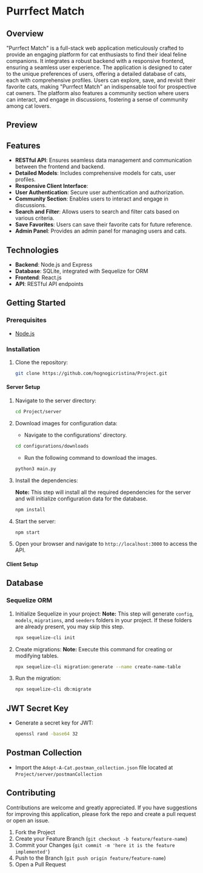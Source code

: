 # Purrfect Match

## Overview

"Purrfect Match" is a full-stack web application meticulously crafted to provide an engaging platform for cat
enthusiasts
to find their ideal feline companions. It integrates a robust backend with a responsive frontend, ensuring a seamless
user experience. The application is designed to cater to the unique preferences of users, offering a detailed database
of cats, each with comprehensive profiles. Users can explore, save, and revisit their favorite cats, making "Purrfect
Match" an indispensable tool for prospective cat owners. The platform also features a community section where users can
interact, and engage in discussions, fostering a sense of community among cat lovers.

## Preview

## Features

- **RESTful API**: Ensures seamless data management and communication between the frontend and backend.
- **Detailed Models**: Includes comprehensive models for cats, user profiles.
- **Responsive Client Interface**:
- **User Authentication**: Secure user authentication and authorization.
- **Community Section**: Enables users to interact and engage in discussions.
- **Search and Filter**: Allows users to search and filter cats based on various criteria.
- **Save Favorites**: Users can save their favorite cats for future reference.
- **Admin Panel**: Provides an admin panel for managing users and cats.

## Technologies

- **Backend**: Node.js and Express
- **Database**: SQLite, integrated with Sequelize for ORM
- **Frontend**: React.js
- **API**: RESTful API endpoints

## Getting Started

### Prerequisites

- [Node.js](https://nodejs.org/en/)

### Installation

1. Clone the repository:
    ```bash
    git clone https://github.com/hognogicristina/Project.git

#### Server Setup

1. Navigate to the server directory:
    ```bash
    cd Project/server

2. Download images for configuration data:
    - Navigate to the configurations' directory.
    ```bash
    cd configurations/downloads
   ```
    - Run the following command to download the images.
    ```bash
    python3 main.py

3. Install the dependencies:

   **Note:** This step will install all the required dependencies for the server and will initialize configuration
   data for the database.
    ```bash
    npm install

4. Start the server:
    ```bash
    npm start

5. Open your browser and navigate to `http://localhost:3000` to access the API.

#### Client Setup

## Database

### Sequelize ORM

1. Initialize Sequelize in your project:
   **Note:** This step will generate `config`, `models`, `migrations`, and `seeders` folders in your project. If these
   folders are already present, you may skip this step.
    ```bash
    npx sequelize-cli init

2. Create migrations:
   **Note:** Execute this command for creating or modifying tables.
    ```bash
    npx sequelize-cli migration:generate --name create-name-table

3. Run the migration:
    ```bash
    npx sequelize-cli db:migrate

## JWT Secret Key

- Generate a secret key for JWT:
    ```bash
    openssl rand -base64 32

## Postman Collection

- Import the `Adopt-A-Cat.postman_collection.json` file located at `Project/server/postmanCollection`

## Contributing

Contributions are welcome and greatly appreciated. If you have suggestions for improving this application, please fork
the repo and create a pull request or open an issue.

1. Fork the Project
2. Create your Feature Branch (`git checkout -b feature/feature-name`)
3. Commit your Changes (`git commit -m 'here it is the feature implemented'`)
4. Push to the Branch (`git push origin feature/feature-name`)
5. Open a Pull Request

